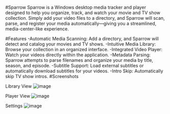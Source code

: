 #Sparrow
Sparrow is a Windows desktop media tracker and player designed to help you organize, track, and watch your movie and TV show collection. Simply add your video files to a directory, and Sparrow will scan, parse, and register your media automatically—giving you a streamlined, media-center-like experience.

#Features
-Automatic Media Scanning: Add a directory, and Sparrow will detect and catalog your movies and TV shows.
-Intuitive Media Library: Browse your collection in an organized interface.
-Integrated Video Player: Watch your videos directly within the application.
-Metadata Parsing: Sparrow attempts to parse filenames and organize your media by title, season, and episode.
-Subtitle Support: Load external subtitles or automatically download subtitles for your videos.
-Intro Skip: Automatically skip TV show intros.
#Screenshots
<!-- Replace these placeholders with your own screenshots -->
Library View
![image](https://github.com/user-attachments/assets/eb65772d-2f00-4988-9242-a99b3ea40ea1)

Player View
![image](https://github.com/user-attachments/assets/94d986ea-ca24-458f-a966-2757b0c24e7b)

Settings
![image](https://github.com/user-attachments/assets/55cd20b5-4353-4f12-8f7c-8fd279378fb0)
